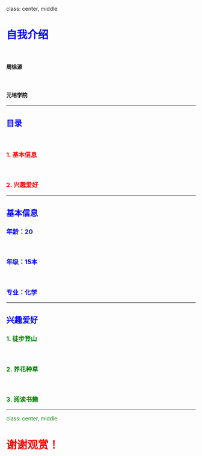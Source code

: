 ﻿class: center, middle

# <font color="blue">自我介绍

&nbsp;
&nbsp;
&nbsp;

#### <font color="black">周徐源 
&nbsp;
&nbsp;

#### <font color="black">元培学院

---

## <font color="blue">目录

&nbsp;

### <font color="red">1. 基本信息
&nbsp; 
&nbsp;

### <font color="red">2. 兴趣爱好

---

## <font color="blue">基本信息

### 年龄：20

&nbsp;

### 年级：15本

&nbsp;

### 专业：化学



---

## <font color="blue">兴趣爱好

###  <font color="green">1. 徒步登山

&nbsp;
&nbsp;


###  <font color="green">2. 养花种草

&nbsp;
&nbsp;


###  <font color="green">3. 阅读书籍

---

class: center, middle

# <font color="red"> 谢谢观赏！
